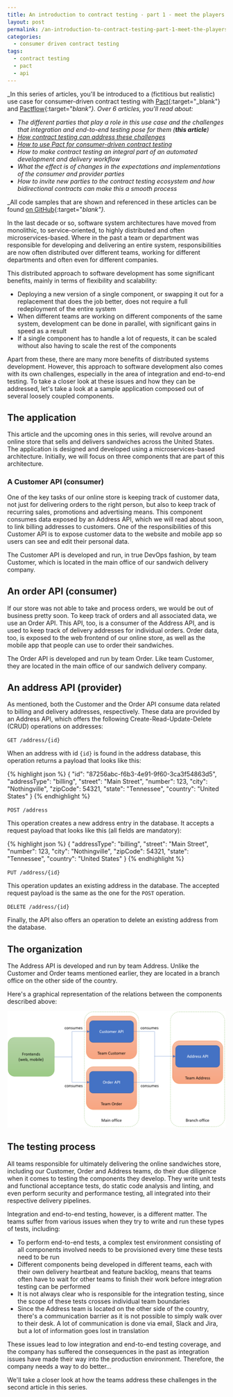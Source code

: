 ```yaml
---
title: An introduction to contract testing - part 1 - meet the players
layout: post
permalink: /an-introduction-to-contract-testing-part-1-meet-the-players/
categories:
  - consumer driven contract testing
tags:
  - contract testing
  - pact
  - api
---
```

_In this series of articles, you'll be introduced to a (fictitious but realistic) use case for consumer-driven contract testing with [Pact](https://docs.pact.io?utm_source=partner&utm_campaign=on-test-automation&utm_content=blog-meet-the-players){:target="_blank"} and [Pactflow](https://pactflow.io?utm_source=partner&utm_campaign=on-test-automation&utm_content=blog-meet-the-players){:target="_blank"}. Over 6 articles, you'll read about:_

* _The different parties that play a role in this use case and the challenges that integration and end-to-end testing pose for them (**this article**)_
* _[How contract testing can address these challenges](/an-introduction-to-contract-testing-part-2-introducing-contract-testing/)_
* _[How to use Pact for consumer-driven contract testing](/an-introduction-to-contract-testing-part-3-getting-started-with-pact/)_
* _How to make contract testing an integral part of an automated development and delivery workflow_
* _What the effect is of changes in the expectations and implementations of the consumer and provider parties_
* _How to invite new parties to the contract testing ecosystem and how bidirectional contracts can make this a smooth process_

_All code samples that are shown and referenced in these articles can be found [on GitHub](https://github.com/basdijkstra/introduction-to-contract-testing){:target="_blank"}._

In the last decade or so, software system architectures have moved from monolithic, to service-oriented, to highly distributed and often microservices-based. Where in the past a team or department was responsible for developing and delivering an entire system, responsibilities are now often distributed over different teams, working for different departments and often even for different companies.

This distributed approach to software development has some significant benefits, mainly in terms of flexibility and scalability:

* Deploying a new version of a single component, or swapping it out for a replacement that does the job better, does not require a full redeployment of the entire system
* When different teams are working on different components of the same system, development can be done in parallel, with significant gains in speed as a result
* If a single component has to handle a lot of requests, it can be scaled without also having to scale the rest of the components

Apart from these, there are many more benefits of distributed systems development. However, this approach to software development also comes with its own challenges, especially in the area of integration and end-to-end testing. To take a closer look at these issues and how they can be addressed, let's take a look at a sample application composed out of several loosely coupled components.

## The application
This article and the upcoming ones in this series, will revolve around an online store that sells and delivers sandwiches across the United States. The application is designed and developed using a microservices-based architecture. Initially, we will focus on three components that are part of this architecture.

### A Customer API (consumer)
One of the key tasks of our online store is keeping track of customer data, not just for delivering orders to the right person, but also to keep track of recurring sales, promotions and advertising means. This component consumes data exposed by an Address API, which we will read about soon, to link billing addresses to customers. One of the responsibilities of this Customer API is to expose customer data to the website and mobile app so users can see and edit their personal data.

The Customer API is developed and run, in true DevOps fashion, by team Customer, which is located in the main office of our sandwich delivery company.

## An order API (consumer)
If our store was not able to take and process orders, we would be out of business pretty soon. To keep track of orders and all associated data, we use an Order API. This API, too, is a consumer of the Address API, and is used to keep track of delivery addresses for individual orders. Order data, too, is exposed to the web frontend of our online store, as well as the mobile app that people can use to order their sandwiches.

The Order API is developed and run by team Order. Like team Customer, they are located in the main office of our sandwich delivery company.

## An address API (provider)
As mentioned, both the Customer and the Order API consume data related to billing and delivery addresses, respectively. These data are provided by an Address API, which offers the following Create-Read-Update-Delete (CRUD) operations on addresses:

`GET /address/{id}`

When an address with id `{id}` is found in the address database, this operation returns a payload that looks like this:

{% highlight json %}
{
    "id": "87256abc-f6b3-4e91-9f60-3ca3f54863d5",
    "addressType": "billing",
    "street": "Main Street",
    "number": 123,
    "city": "Nothingville",
    "zipCode": 54321,
    "state": "Tennessee",
    "country": "United States"
}
{% endhighlight %}

`POST /address`

This operation creates a new address entry in the database. It accepts a request payload that looks like this (all fields are mandatory):

{% highlight json %}
{
    "addressType": "billing",
    "street": "Main Street",
    "number": 123,
    "city": "Nothingville",
    "zipCode": 54321,
    "state": "Tennessee",
    "country": "United States"
}
{% endhighlight %}

`PUT /address/{id}`

This operation updates an existing address in the database. The accepted request payload is the same as the one for the `POST` operation.

`DELETE /address/{id}`

Finally, the API also offers an operation to delete an existing address from the database.

## The organization
The Address API is developed and run by team Address. Unlike the Customer and Order teams mentioned earlier, they are located in a branch office on the other side of the country.

Here's a graphical representation of the relations between the components described above:

![contract testing players](/images/blog/contract_testing_players.png "The players in our contract testing case and their relationships")

## The testing process
All teams responsible for ultimately delivering the online sandwiches store, including our Customer, Order and Address teams, do their due diligence when it comes to testing the components they develop. They write unit tests and functional acceptance tests, do static code analysis and linting, and even perform security and performance testing, all integrated into their respective delivery pipelines.

Integration and end-to-end testing, however, is a different matter. The teams suffer from various issues when they try to write and run these types of tests, including:

* To perform end-to-end tests, a complex test environment consisting of all components involved needs to be provisioned every time these tests need to be run
* Different components being developed in different teams, each with their own delivery heartbeat and feature backlog, means that teams often have to wait for other teams to finish their work before integration testing can be performed
* It is not always clear who is responsible for the integration testing, since the scope of these tests crosses individual team boundaries
* Since the Address team is located on the other side of the country, there's a communication barrier as it is not possible to simply walk over to their desk. A lot of communication is done via email, Slack and Jira, but a lot of information goes lost in translation

These issues lead to low integration and end-to-end testing coverage, and the company has suffered the consequences in the past as integration issues have made their way into the production environment. Therefore, the company needs a way to do better...

We'll take a closer look at how the teams address these challenges in the second article in this series.
